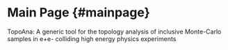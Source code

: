 Main Page {#mainpage}
============================================================

TopoAna: A generic tool for the topology analysis of inclusive Monte-Carlo samples in e+e- colliding high energy physics experiments
